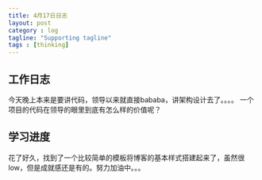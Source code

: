```yaml
---
title: 4月17日日志
layout: post
category : log
tagline: "Supporting tagline"
tags : [thinking]
---
```

## 工作日志
 今天晚上本来是要讲代码，领导以来就直接bababa，讲架构设计去了。。。。
 一个项目的代码在领导的眼里到底有怎么样的价值呢？

## 学习进度
 花了好久，找到了一个比较简单的模板将博客的基本样式搭建起来了，虽然很low，但是成就感还是有的。努力加油中。。。